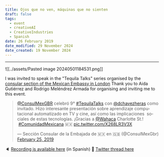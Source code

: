 ```yaml
---
title: Ojos que no ven, máquinas que no sienten
draft: false
tags:
  - event
  - creativeAI
  - CreativeIndustries
  - Spanish
date: 26 February 2019
date_modified: 29 November 2024
date_created: 19 November 2024
---
```

---

![[../assets/Pasted image 20240501184531.png]]

I was invited to speak in the "Tequila Talks" series organised by the [consular section of the Mexican Embassy in London](https://twitter.com/ConsulMexGbr) Thank you to Aida Gutiérrez and Rodrigo Meléndrez Armada for organising and inviting me to this event.

<blockquote class="twitter-tweet" data-theme="dark"><p lang="es" dir="ltr"><a href="https://twitter.com/ConsulMexGbr?ref_src=twsrc%5Etfw">@ConsulMexGBR</a> celebró 9° <a href="https://twitter.com/hashtag/TequilaTalks?src=hash&amp;ref_src=twsrc%5Etfw">#TequilaTalks</a> con <a href="https://twitter.com/dchavezheras?ref_src=twsrc%5Etfw">@dchavezheras</a> como invitado. Hizo interesante presentación sobre aprendizaje computacional automatizado en TV y cine, así como las implicaciones  sociales de estas tecnologías. ¡Gracias a <a href="https://twitter.com/wahaca?ref_src=twsrc%5Etfw">@Wahaca</a> Charlotte St.!  <a href="https://twitter.com/hashtag/ComunidadMexicana?src=hash&amp;ref_src=twsrc%5Etfw">#ComunidadMexicana</a> 🇲🇽 <a href="https://t.co/X268LR3V3X">pic.twitter.com/X268LR3V3X</a></p>&mdash; Sección Consular de la Embajada de 🇲🇽 en 🇬🇧 (@ConsulMexGbr) <a href="https://twitter.com/ConsulMexGbr/status/1100139227336097793?ref_src=twsrc%5Etfw">February 25, 2019</a></blockquote> 

🔈 [Recording is available here](https://soundcloud.com/chavezheras/sets/seen-by-machine) (in Spanish)
🧵 [Twitter thread here](https://x.com/ConsulMexGbr/status/1100139227336097793)

